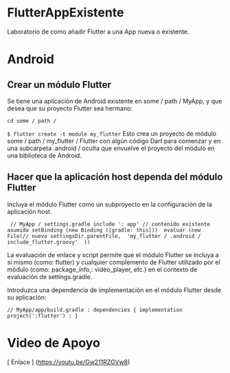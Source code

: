 # FlutterAppExistente

Laboratorio de como añadir Flutter a una App  nueva o existente.

#  Android

##  Crear un módulo Flutter
Se tiene una aplicación de Android existente en some / path / MyApp, y que desea que su proyecto Flutter sea hermano:

`` cd some / path / `` 

`` $ flutter create -t ​​module my_flutter `` 
Esto crea un proyecto de módulo some / path / my_flutter / Flutter con algún código Dart para comenzar y en una subcarpeta .android / oculta que envuelve el proyecto del módulo en una biblioteca de Android.

##  Hacer que la aplicación host dependa del módulo Flutter

Incluya el módulo Flutter como un subproyecto en la configuración de la aplicación host.

`` 
// MyApp / settings.gradle
include ': app' // contenido existente asumido
setBinding (new Binding ([gradle: this])) 
evaluar (new File(// nuevo
  settingsDir.parentFile, 
  'my_flutter / .android / include_flutter.groovy' 
)) 
`` 

La evaluación de enlace y script permite que el módulo Flutter se incluya a sí mismo (como: flutter) y cualquier complemento de Flutter utilizado por el módulo (como: package_info,: video_player, etc.) en el contexto de evaluación de settings.gradle.

Introduzca una dependencia de implementación en el módulo Flutter desde su aplicación:

``
// MyApp/app/build.gradle
:
dependencies {
  implementation project(':flutter')
  :
}
``

#  Video de Apoyo
[ Enlace  ] (https://youtu.be/Gw211RZGVw8)
